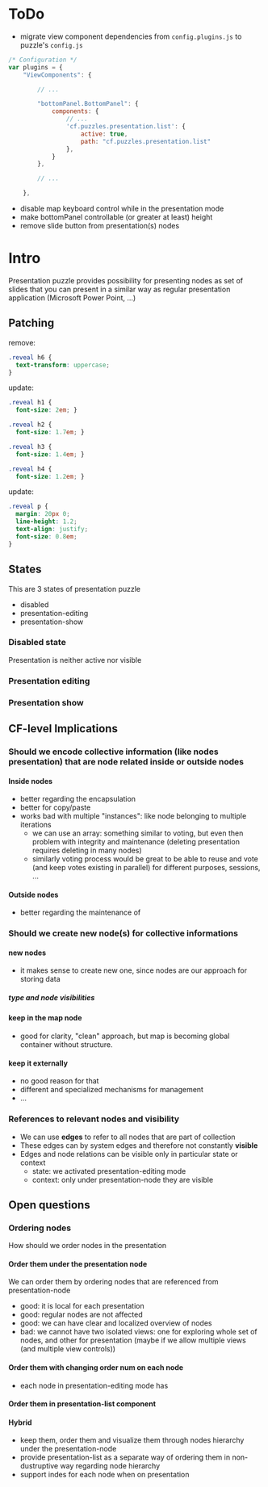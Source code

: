 # ToDo

- migrate view component dependencies from `config.plugins.js` to puzzle's `config.js`
```js
/* Configuration */
var plugins = {
    "ViewComponents": {

        // ...

        "bottomPanel.BottomPanel": {
            components: {
                // ...
                'cf.puzzles.presentation.list': {
                    active: true,
                    path: "cf.puzzles.presentation.list"
                },
            }
        },

        // ...

    },
```
- disable map keyboard control while in the presentation mode
- make bottomPanel controllable (or greater at least) height
- remove slide button from presentation(s) nodes

# Intro

Presentation puzzle provides possibility for presenting nodes as set of slides that you can present in a similar way as regular presentation application (Microsoft Power Point, ...)

## Patching

remove:
```css
.reveal h6 {
  text-transform: uppercase;
}
```

update:
```css
.reveal h1 {
  font-size: 2em; }

.reveal h2 {
  font-size: 1.7em; }

.reveal h3 {
  font-size: 1.4em; }

.reveal h4 {
  font-size: 1.2em; }
```

update:
```css
.reveal p {
  margin: 20px 0;
  line-height: 1.2; 
  text-align: justify;
  font-size: 0.8em;
}

```

## States

This are 3 states of presentation puzzle

- disabled
- presentation-editing
- presentation-show

### Disabled state

Presentation is neither active nor visible

### Presentation editing

### Presentation show

## CF-level Implications

### Should we encode collective information (like nodes presentation) that are node related inside or outside nodes

#### Inside nodes

- better regarding the encapsulation
- better for copy/paste
- works bad with multiple "instances": like node belonging to multiple iterations
  - we can use an array: something similar to voting, but even then problem with integrity and maintenance (deleting presentation requires deleting in many nodes)
  - similarly voting process would be great to be able to reuse and vote (and keep votes existing in parallel) for different purposes, sessions, ...

#### Outside nodes

- better regarding the maintenance of

### Should we create new node(s) for collective informations

#### new nodes

- it makes sense to create new one, since nodes are our approach for storing data

##### type and node visibilities

#### keep in the map node

- good for clarity, "clean" approach, but map is becoming global container without structure.

#### keep it externally

- no good reason for that
- different and specialized mechanisms for management
- ...

### References to relevant nodes and visibility

- We can use **edges** to refer to all nodes that are part of collection
- These edges can by system edges and therefore not constantly **visible**
- Edges and node relations can be visible only in particular state or context
  - state: we activated presentation-editing mode
  - context: only under presentation-node they are visible

## Open questions

### Ordering nodes

How should we order nodes in the presentation

#### Order them under the presentation node

We can order them by ordering nodes that are referenced from presentation-node

- good: it is local for each presentation
- good: regular nodes are not affected
- good: we can have clear and localized overview of nodes
- bad: we cannot have two isolated views: one for exploring whole set of nodes, and other for presentation (maybe if  we allow multiple views (and multiple view controls))

#### Order them with changing order num on each node

- each node in presentation-editing mode has

#### Order them in presentation-list component

#### Hybrid

- keep them, order them and visualize them through nodes hierarchy under the presentation-node
- provide presentation-list as a separate way of ordering them in non-dustruptive way regarding node hierarchy
- support indes for each node when on presentation
